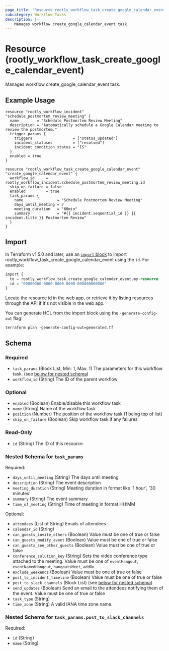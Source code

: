 ```yaml
---
page_title: "Resource rootly_workflow_task_create_google_calendar_event - terraform-provider-rootly"
subcategory: Workflow Tasks
description: |-
    Manages workflow create_google_calendar_event task.
---
```


# Resource (rootly_workflow_task_create_google_calendar_event)

Manages workflow create_google_calendar_event task.

## Example Usage

```shell
resource "rootly_workflow_incident" "schedule_postmortem_review_meeting" {
  name        = "Schedule Postmortem Review Meeting"
  description = "Automatically schedule a Google Calendar meeting to review the postmortem."
  trigger_params {
    triggers                  = ["status_updated"]
    incident_statuses         = ["resolved"]
    incident_condition_status = "IS"
  }
  enabled = true
}

resource "rootly_workflow_task_create_google_calendar_event" "create_google_calendar_event" {
  workflow_id     = rootly_workflow_incident.schedule_postmortem_review_meeting.id
  skip_on_failure = false
  enabled         = true
  task_params {
    name               = "Schedule Postmortem Review Meeting"
    days_until_meeting = 7
    meeting_duration   = "60min"
    summary            = "#{{ incident.sequential_id }} {{ incident.title }} Postmortem Review"
  }
}
```

## Import

In Terraform v1.5.0 and later, use an [`import` block](https://developer.hashicorp.com/terraform/language/import) to import rootly_workflow_task_create_google_calendar_event using the `id`. For example:

```terraform
import {
  to = rootly_workflow_task_create_google_calendar_event.my-resource
  id = "00000000-0000-0000-0000-000000000000"
}
```

Locate the resource id in the web app, or retrieve it by listing resources through the API if it's not visible in the web app.

You can generate HCL from the import block using the `-generate-config-out` flag:

```console
terraform plan -generate-config-out=generated.tf
```

<!-- schema generated by tfplugindocs -->
## Schema

### Required

- `task_params` (Block List, Min: 1, Max: 1) The parameters for this workflow task. (see [below for nested schema](#nestedblock--task_params))
- `workflow_id` (String) The ID of the parent workflow

### Optional

- `enabled` (Boolean) Enable/disable this workflow task
- `name` (String) Name of the workflow task
- `position` (Number) The position of the workflow task (1 being top of list)
- `skip_on_failure` (Boolean) Skip workflow task if any failures

### Read-Only

- `id` (String) The ID of this resource.

<a id="nestedblock--task_params"></a>
### Nested Schema for `task_params`

Required:

- `days_until_meeting` (String) The days until meeting
- `description` (String) The event description
- `meeting_duration` (String) Meeting duration in format like '1 hour', '30 minutes'
- `summary` (String) The event summary
- `time_of_meeting` (String) Time of meeting in format HH:MM

Optional:

- `attendees` (List of String) Emails of attendees
- `calendar_id` (String)
- `can_guests_invite_others` (Boolean) Value must be one of true or false
- `can_guests_modify_event` (Boolean) Value must be one of true or false
- `can_guests_see_other_guests` (Boolean) Value must be one of true or false
- `conference_solution_key` (String) Sets the video conference type attached to the meeting. Value must be one of `eventHangout`, `eventNamedHangout`, `hangoutsMeet`, `addOn`.
- `exclude_weekends` (Boolean) Value must be one of true or false
- `post_to_incident_timeline` (Boolean) Value must be one of true or false
- `post_to_slack_channels` (Block List) (see [below for nested schema](#nestedblock--task_params--post_to_slack_channels))
- `send_updates` (Boolean) Send an email to the attendees notifying them of the event. Value must be one of true or false
- `task_type` (String)
- `time_zone` (String) A valid IANA time zone name.

<a id="nestedblock--task_params--post_to_slack_channels"></a>
### Nested Schema for `task_params.post_to_slack_channels`

Required:

- `id` (String)
- `name` (String)
